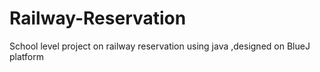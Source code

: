 # Railway-Reservation
School level project on railway reservation using java ,designed on BlueJ platform
